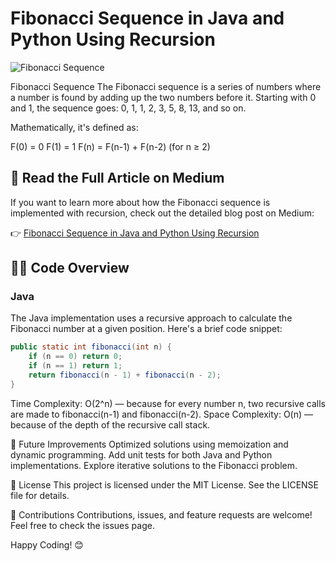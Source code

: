 # Fibonacci Sequence in Java and Python Using Recursion

![Fibonacci Sequence](https://miro.medium.com/v2/resize:fit:1100/format:webp/1*PkW4-fRpO_TVt1rF7HeKxQ.jpeg)

Fibonacci Sequence
The Fibonacci sequence is a series of numbers where a number is found by adding up the two numbers before it. Starting with 0 and 1, the sequence goes: 0, 1, 1, 2, 3, 5, 8, 13, and so on.

Mathematically, it's defined as:

F(0) = 0
F(1) = 1
F(n) = F(n-1) + F(n-2) (for n ≥ 2)

## 📖 Read the Full Article on Medium

If you want to learn more about how the Fibonacci sequence is implemented with recursion, check out the detailed blog post on Medium:

👉 [Fibonacci Sequence in Java and Python Using Recursion](https://medium.com/@roshannayak5977/fibonacci-sequence-in-java-and-python-using-recursion-e5c1e343e554)

## 🧑‍💻 Code Overview

### Java

The Java implementation uses a recursive approach to calculate the Fibonacci number at a given position. Here's a brief code snippet:

```java
public static int fibonacci(int n) {
    if (n == 0) return 0;
    if (n == 1) return 1;
    return fibonacci(n - 1) + fibonacci(n - 2);
}
```

Time Complexity:
O(2^n) — because for every number n, two recursive calls are made to fibonacci(n-1) and fibonacci(n-2).
Space Complexity:
O(n) — because of the depth of the recursive call stack.

🚀 Future Improvements 
Optimized solutions using memoization and dynamic programming.
Add unit tests for both Java and Python implementations.
Explore iterative solutions to the Fibonacci problem.

📄 License
This project is licensed under the MIT License. See the LICENSE file for details.

🙌 Contributions
Contributions, issues, and feature requests are welcome! Feel free to check the issues page.

Happy Coding! 😊


